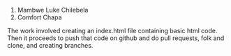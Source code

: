 1. Mambwe Luke Chilebela
2. Comfort Chapa

The work involved creating an index.html file containing basic html code. Then it proceeds to push that code on github and do pull requests, folk and clone, and creating branches.
